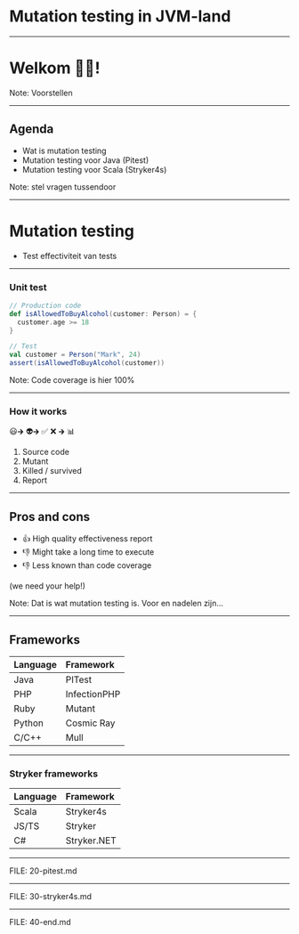 <!-- .slide: data-background="/img/title.png" data-background-size="contain" data-background-color="#e84b3c" -->

# Mutation testing in JVM-land

----

# Welkom 🙋‍♂️!

Note: Voorstellen

----

## Agenda

- Wat is mutation testing
- Mutation testing voor Java (Pitest)
- Mutation testing voor Scala (Stryker4s)

Note: stel vragen tussendoor

---

# Mutation testing

- Test effectiviteit van tests

----

### Unit test

```scala
// Production code
def isAllowedToBuyAlcohol(customer: Person) = {
  customer.age >= 18
}
```

```scala
// Test
val customer = Person("Mark", 24)
assert(isAllowedToBuyAlcohol(customer))
```

Note: Code coverage is hier 100%

----

### How it works

<span class="logo">😃</span><span class="logo-arrow">🡲</span> <!-- .element class="fragment" data-fragment-index="1" --> 
<span class="logo fragment" data-fragment-index="1">👽</span><span class="logo-arrow">🡲</span> <!-- .element class="fragment" data-fragment-index="2" -->
<span class="logo fragment" data-fragment-index="2">✅</span>
<span class="logo fragment" data-fragment-index="2">❌</span>
<span class="logo-arrow">🡲</span> <!-- .element class="fragment" data-fragment-index="3" -->
<span class="fragment logo" data-fragment-index="3">📊</span>

1. Source code
1. <!-- .element class="fragment" data-fragment-index="1" -->Mutant
1. <!-- .element class="fragment" data-fragment-index="2" -->Killed / survived
1. <!-- .element class="fragment" data-fragment-index="3" -->Report

----

## Pros and cons

* 👍 High quality effectiveness report
* 👎 Might take a long time to execute
* 👎 <!-- .element class="fragment" data-fragment-index="1" --> Less known than code coverage

<!-- .element class="no-list"  -->

(we need your help!)

<!-- .element class="fragment" data-fragment-index="1" -->

Note: Dat is wat mutation testing is. Voor en nadelen zijn...

----

## Frameworks

 Language            | Framework   
 ------------------|:-------
 Java    | PITest   
 PHP | InfectionPHP   
 Ruby | Mutant   
 Python | Cosmic Ray   
 C/C++ | Mull   

----

### Stryker frameworks

 Language            | Framework   
 ------------------|:-------
 Scala | Stryker4s   
 JS/TS   | Stryker   
 C# | Stryker.NET   

---

FILE: 20-pitest.md

---

FILE: 30-stryker4s.md

---

FILE: 40-end.md
